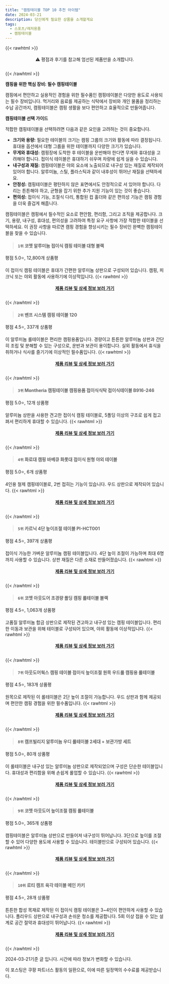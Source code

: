```yaml
---
title: "캠핑테이블 TOP 10 추천 아이템"
date: 2024-03-21
description: 당신에게 필요한 상품을 소개할게요
tags:
  - 스포츠/레저용품
  - 캠핑테이블
---
```

{{< rawhtml >}}<div class="toc" style="text-align: center; height: 50px; line-height: 2;">  <p>⚠️ 평점과 후기를 참고해 엄선된 제품만을 소개합니다.<br></p></div> {{< /rawhtml >}}

**캠핑을 위한 핵심 장비: 필수 캠핑테이블**

캠핑에서 편안하고 실용적인 경험을 위한 필수품인 캠핑테이블은 다양한 용도로 사용되는 필수 장비입니다. 먹거리와 음료를 제공하는 식탁에서 장비와 개인 물품을 정리하는 수납 공간까지, 캠핑테이블은 캠핑 생활을 보다 편안하고 효율적으로 만들어줍니다.

**캠핑테이블 선택 가이드**

적합한 캠핑테이블을 선택하려면 다음과 같은 요인을 고려하는 것이 중요합니다.

* **크기와 용량:** 필요한 테이블의 크기는 캠핑 그룹의 크기와 활동에 따라 결정됩니다. 휴대용 옵션에서 대형 그룹을 위한 테이블까지 다양한 크기가 있습니다.
* **무게와 휴대성:** 캠핑장에 도착한 후 테이블을 운반해야 한다면 무게와 휴대성을 고려해야 합니다. 접이식 테이블은 휴대하기 쉬우며 차량에 쉽게 실을 수 있습니다.
* **내구성과 재질:** 캠핑테이블은 야외 요소에 노출되므로 내구성 있는 재질로 제작되어 있어야 합니다. 알루미늄, 스틸, 플라스틱과 같이 내후성이 뛰어난 재질을 선택하세요.
* **안정성:** 캠핑테이블은 평탄하지 않은 표면에서도 안정적으로 서 있어야 합니다. 다리는 튼튼해야 하고, 균형을 잡기 위한 추가 지원 기능이 있는 것이 좋습니다.
* **편의성:** 접이식 기능, 조절식 다리, 통합된 컵 홀더와 같은 편의성 기능은 캠핑 경험을 더욱 즐겁게 해줍니다.

캠핑테이블은 캠핑에서 필수적인 요소로 편안함, 편리함, 그리고 조직을 제공합니다. 크기, 용량, 내구성, 휴대성, 편의성을 고려하여 특정 요구 사항에 가장 적합한 테이블을 선택하세요. 이 권장 사항을 따르면 캠핑 경험을 향상시키는 필수 장비인 완벽한 캠핑테이블을 찾을 수 있습니다.


>#### `1위` 코멧 알루미늄 접이식 캠핑 테이블 대형 블랙
평점 5.0⭐, 12,800개 상품평

이 접이식 캠핑 테이블은 휴대가 간편한 알루미늄 상판으로 구성되어 있습니다. 캠핑, 피크닉 또는 야외 활동에 사용하기에 이상적입니다.
{{< rawhtml >}}<div class="toc" style="text-align: center; height: 50px; line-height: 2;"><p><b><a href="https://link.coupang.com/re/AFFSDP?lptag=AF5033054&pageKey=4702806339&itemId=5925353228&vendorItemId=73223372600&traceid=V0-153-de527184be277ff1&requestid=20240321100113362064617582&token=31850B%7CGM">제품 리뷰 및 상세 정보 보러 가기</a></b><br></p> </div>{{< /rawhtml >}}

>#### `2위` 밴프 시스템 캠핑 테이블 120
평점 4.5⭐, 337개 상품평

이 알루미늄 롤테이블은 편리한 캠핑용품입니다. 경량이고 튼튼한 알루미늄 상판과 간단히 조립 및 분해할 수 있는 구성으로, 운반과 보관이 용이합니다. 실외 활동에서 휴식을 취하거나 식사를 즐기기에 이상적인 필수품입니다.
{{< rawhtml >}}<div class="toc" style="text-align: center; height: 50px; line-height: 2;"><p><b><a href="https://link.coupang.com/re/AFFSDP?lptag=AF5033054&pageKey=5618324907&itemId=9100058660&vendorItemId=76386244712&traceid=V0-153-95d731be17412982&requestid=20240321100113362064617582&token=31850B%7CGM">제품 리뷰 및 상세 정보 보러 가기</a></b><br></p> </div>{{< /rawhtml >}}

>#### `3위` Montheria 캠핑테이블 캠핑용품 접이식식탁 접이식테이블 B916-246
평점 5.0⭐, 12개 상품평

알루미늄 상판을 사용한 견고한 접이식 캠핑 테이블로, 5폴딩 이상의 구조로 쉽게 접고 펴서 편리하게 휴대할 수 있습니다.
{{< rawhtml >}}<div class="toc" style="text-align: center; height: 50px; line-height: 2;"><p><b><a href="https://link.coupang.com/re/AFFSDP?lptag=AF5033054&pageKey=7766089853&itemId=20954052577&vendorItemId=88019995748&traceid=V0-153-9be682646bffb59b&requestid=20240321100113362064617582&token=31850B%7CGM">제품 리뷰 및 상세 정보 보러 가기</a></b><br></p> </div>{{< /rawhtml >}}

>#### `4위` 화로대 캠핑 바베큐 화롯대 접이식 원형 야외 테이블
평점 5.0⭐, 6개 상품평

4인용 철제 캠핑테이블로, 2번 접히는 기능이 있습니다. 우드 상판으로 제작되어 있습니다.
{{< rawhtml >}}<div class="toc" style="text-align: center; height: 50px; line-height: 2;"><p><b><a href="https://link.coupang.com/re/AFFSDP?lptag=AF5033054&pageKey=7921853052&itemId=21765151284&vendorItemId=88814067891&traceid=V0-153-73bb0cc297dfbd72&requestid=20240321100113362064617582&token=31850B%7CGM">제품 리뷰 및 상세 정보 보러 가기</a></b><br></p> </div>{{< /rawhtml >}}

>#### `5위` 카르닉 4단 높이조절 테이블 PI-HCT001
평점 4.5⭐, 397개 상품평

접이식 가능한 가벼운 알루미늄 캠핑 테이블입니다. 4단 높이 조절이 가능하며 최대 6명까지 사용할 수 있습니다. 상판 재질은 다른 소재로 만들어졌습니다.
{{< rawhtml >}}<div class="toc" style="text-align: center; height: 50px; line-height: 2;"><p><b><a href="https://link.coupang.com/re/AFFSDP?lptag=AF5033054&pageKey=5047529440&itemId=6804044599&vendorItemId=74096730801&traceid=V0-153-c97e57c7668cf844&requestid=20240321100113362064617582&token=31850B%7CGM">제품 리뷰 및 상세 정보 보러 가기</a></b><br></p> </div>{{< /rawhtml >}}

>#### `6위` 코멧 아웃도어 초경량 폴딩 캠핑 롤테이블 블랙
평점 4.5⭐, 1,063개 상품평

고품질 알루미늄 합금 상판으로 제작된 견고하고 내구성 있는 캠핑 테이블입니다. 편리한 이동과 보관을 위해 테이블로 구성되어 있으며, 야외 활동에 이상적입니다.
{{< rawhtml >}}<div class="toc" style="text-align: center; height: 50px; line-height: 2;"><p><b><a href="https://link.coupang.com/re/AFFSDP?lptag=AF5033054&pageKey=6699696760&itemId=15513695681&vendorItemId=82732986782&traceid=V0-153-41009faa68cff4d6&requestid=20240321100113362064617582&token=31850B%7CGM">제품 리뷰 및 상세 정보 보러 가기</a></b><br></p> </div>{{< /rawhtml >}}

>#### `7위` 아웃도어웍스 캠핑 테이블 접이식 높이조절 원목 우드롤 캠핑용 롤테이블
평점 4.5⭐, 183개 상품평

원목으로 제작된 이 롤테이블은 2단 높이 조절이 가능합니다. 우드 상판과 함께 제공되며 편안한 캠핑 경험을 위한 필수품입니다.
{{< rawhtml >}}<div class="toc" style="text-align: center; height: 50px; line-height: 2;"><p><b><a href="https://link.coupang.com/re/AFFSDP?lptag=AF5033054&pageKey=6584169485&itemId=14828935603&vendorItemId=82068338891&traceid=V0-153-71cbafa0395216e3&requestid=20240321100113362064617582&token=31850B%7CGM">제품 리뷰 및 상세 정보 보러 가기</a></b><br></p> </div>{{< /rawhtml >}}

>#### `8위` 캠프빌리지 알루미늄 우디 롤테이블 2세대 + 보관가방 세트
평점 5.0⭐, 80개 상품평

이 롤테이블은 내구성 있는 알루미늄 상판으로 제작되었으며 구성은 단순한 테이블입니다. 휴대성과 편리함을 위해 손쉽게 롤업할 수 있습니다.
{{< rawhtml >}}<div class="toc" style="text-align: center; height: 50px; line-height: 2;"><p><b><a href="https://link.coupang.com/re/AFFSDP?lptag=AF5033054&pageKey=7268349393&itemId=18530737596&vendorItemId=85669138773&traceid=V0-153-2074af28b6e20184&requestid=20240321100113362064617582&token=31850B%7CGM">제품 리뷰 및 상세 정보 보러 가기</a></b><br></p> </div>{{< /rawhtml >}}

>#### `9위` 코멧 아웃도어 높이조절 캠핑 롤테이블
평점 5.0⭐, 365개 상품평

캠핑테이블은 알루미늄 상판으로 만들어져 내구성이 뛰어납니다. 3단으로 높이를 조절할 수 있어 다양한 용도에 사용할 수 있습니다. 테이블만으로 구성되어 있습니다.
{{< rawhtml >}}<div class="toc" style="text-align: center; height: 50px; line-height: 2;"><p><b><a href="https://link.coupang.com/re/AFFSDP?lptag=AF5033054&pageKey=7297714679&itemId=18666896279&vendorItemId=85801346741&traceid=V0-153-af04257250002a2e&requestid=20240321100113362064617582&token=31850B%7CGM">제품 리뷰 및 상세 정보 보러 가기</a></b><br></p> </div>{{< /rawhtml >}}

>#### `10위` 로티 캠프 육각 테이블 메인 카키
평점 4.5⭐, 28개 상품평

튼튼한 합성 목재로 제작된 이 접이식 캠핑 테이블은 3~4인이 편안하게 사용할 수 있습니다. 폴리우드 상판으로 내구성과 손쉬운 청소를 제공합니다. 5회 이상 접을 수 있는 설계로 공간 절약과 휴대성이 뛰어납니다.
{{< rawhtml >}}<div class="toc" style="text-align: center; height: 50px; line-height: 2;"><p><b><a href="https://link.coupang.com/re/AFFSDP?lptag=AF5033054&pageKey=7673233858&itemId=20475092548&vendorItemId=83139749083&traceid=V0-153-1a9c89561b5dca40&requestid=20240321100113362064617582&token=31850B%7CGM">제품 리뷰 및 상세 정보 보러 가기</a></b><br></p> </div>{{< /rawhtml >}}


2024-03-21기준 글 입니다.
시간에 따라 정보가 변화할 수 있습니다.

이 포스팅은 쿠팡 파트너스 활동의 일환으로, 이에 따른 일정액의 수수료를 제공받습니다.